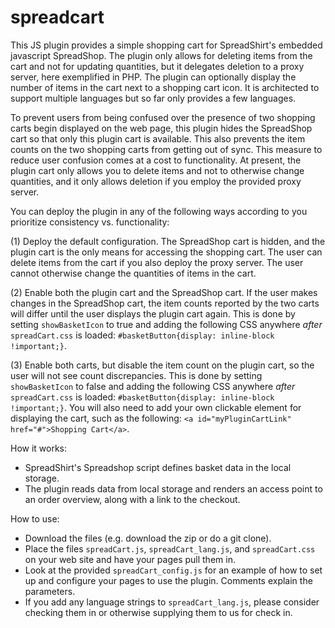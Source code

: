 # spreadcart
This JS plugin provides a simple shopping cart for SpreadShirt's embedded javascript SpreadShop. The plugin only allows for deleting items from the cart and not for updating quantities, but it delegates deletion to a proxy server, here exemplified in PHP. The plugin can optionally display the number of items in the cart next to a shopping cart icon. It is architected to support multiple languages but so far only provides a few languages.

To prevent users from being confused over the presence of two shopping carts begin displayed on the web page, this plugin hides the SpreadShop cart so that only this plugin cart is available. This also prevents the item counts on the two shopping carts from getting out of sync. This measure to reduce user confusion comes at a cost to functionality. At present, the plugin cart only allows you to delete items and not to otherwise change quantities, and it only allows deletion if you employ the provided proxy server.

You can deploy the plugin in any of the following ways according to you prioritize consistency vs. functionality:

(1) Deploy the default configuration. The SpreadShop cart is hidden, and the plugin cart is the only means for accessing the shopping cart. The user can delete items from the cart if you also deploy the proxy server. The user cannot otherwise change the quantities of items in the cart.

(2) Enable both the plugin cart and the SpreadShop cart. If the user makes changes in the SpreadShop cart, the item counts reported by the two carts will differ until the user displays the plugin cart again. This is done by setting `showBasketIcon` to true and adding the following CSS anywhere *after* `spreadCart.css` is loaded: `#basketButton{display: inline-block !important;}`.

(3) Enable both carts, but disable the item count on the plugin cart, so the user will not see count discrepancies. This is done by setting `showBasketIcon` to false and adding the following CSS anywhere *after* `spreadCart.css` is loaded: `#basketButton{display: inline-block !important;}`. You will also need to add your own clickable element for displaying the cart, such as the following: `<a id="myPluginCartLink" href="#">Shopping Cart</a>`.

How it works:
* SpreadShirt's Spreadshop script defines basket data in the local storage.
* The plugin reads data from local storage and renders an access point to an order overview, along with a link to the checkout.

How to use:
* Download the files (e.g. download the zip or do a git clone).
* Place the files `spreadCart.js`, `spreadCart_lang.js`, and `spreadCart.css` on your web site and have your pages pull them in.
* Look at the provided `spreadCart_config.js` for an example of how to set up and configure your pages to use the plugin. Comments explain the parameters.
* If you add any language strings to `spreadCart_lang.js`, please consider checking them in or otherwise supplying them to us for check in.
